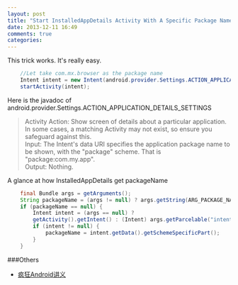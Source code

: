 ```yaml
---
layout: post
title: "Start InstalledAppDetails Activity With A Specific Package Name"
date: 2013-12-11 16:49
comments: true
categories: 
---
```

This trick works. It's really easy.
```java
    //Let take com.mx.browser as the package name
    Intent intent = new Intent(android.provider.Settings.ACTION_APPLICATION_DETAILS_SETTINGS, Uri.parse("package:com.mx.browser"));
    startActivity(intent);
```
<!--more-->
Here is the javadoc of android.provider.Settings.ACTION_APPLICATION_DETAILS_SETTINGS 
>Activity Action: Show screen of details about a particular application.  
>In some cases, a matching Activity may not exist, so ensure you safeguard against this.  
>Input: The Intent's data URI specifies the application package name to be shown, with the "package" scheme. That is "package:com.my.app".  
>Output: Nothing.  


A glance at how InstalledAppDetails get packageName
```java
    final Bundle args = getArguments();
    String packageName = (args != null) ? args.getString(ARG_PACKAGE_NAME) : null;
    if (packageName == null) {
        Intent intent = (args == null) ?
        getActivity().getIntent() : (Intent) args.getParcelable("intent");
        if (intent != null) {
            packageName = intent.getData().getSchemeSpecificPart();
        }
    }
```

###Others
  * <a href="http://www.amazon.cn/gp/product/B00BSXRLR8/ref=as_li_tf_tl?ie=UTF8&camp=536&creative=3200&creativeASIN=B00BSXRLR8&linkCode=as2&tag=droidyue-23">疯狂Android讲义</a><img src="http://ir-cn.amazon-adsystem.com/e/ir?t=droidyue-23&l=as2&o=28&a=B00BSXRLR8" width="1" height="1" border="0" alt="" style="border:none !important; margin:0px !important;" />

